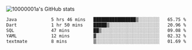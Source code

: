 ![10000001a's GitHub stats](https://github-readme-stats.vercel.app/api?username=10000001a&show_icons=true&theme=onedark&count_private=true)

<!-- [![Top Langs](https://github-readme-stats.vercel.app/api/top-langs/?username=10000001a&layout=compact&theme=onedark&langs_count=5)](https://github.com/anuraghazra/github-readme-stats) -->
<!--
**10000001a/10000001a** is a ✨ _special_ ✨ repository because its `README.md` (this file) appears on your GitHub profile.

Here are some ideas to get you started:

- 🔭 I’m currently working on ...
- 🌱 I’m currently learning ...
- 👯 I’m looking to collaborate on ...
- 🤔 I’m looking for help with ...
- 💬 Ask me about ...
- 📫 How to reach me: ...
- 😄 Pronouns: ...
- ⚡ Fun fact: ...
-->

<!--START_SECTION:waka-->

```txt
Java             5 hrs 46 mins   ████████████████▒░░░░░░░░   65.75 %
Dart             1 hr 50 mins    █████▒░░░░░░░░░░░░░░░░░░░   20.96 %
SQL              47 mins         ██▒░░░░░░░░░░░░░░░░░░░░░░   09.08 %
YAML             12 mins         ▓░░░░░░░░░░░░░░░░░░░░░░░░   02.32 %
textmate         8 mins          ▒░░░░░░░░░░░░░░░░░░░░░░░░   01.69 %
```

<!--END_SECTION:waka-->
